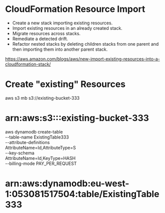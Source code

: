 # CloudFormation Resource Import

- Create a new stack importing existing resources.
- Import existing resources in an already created stack.
- Migrate resources across stacks.
- Remediate a detected drift.
- Refactor nested stacks by deleting children stacks from one parent and then importing them into another parent stack.

https://aws.amazon.com/blogs/aws/new-import-existing-resources-into-a-cloudformation-stack/

# Create "existing" Resources

aws s3 mb s3://existing-bucket-333
# arn:aws:s3:::existing-bucket-333

aws dynamodb create-table \
    --table-name ExistingTable333 \
    --attribute-definitions \
        AttributeName=Id,AttributeType=S \
    --key-schema \
        AttributeName=Id,KeyType=HASH \
    --billing-mode PAY_PER_REQUEST
# arn:aws:dynamodb:eu-west-1:053081517504:table/ExistingTable333

